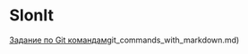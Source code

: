# SlonIt
[Задание по Git командам](https://github.com/VitalRusinov/SlonIt/blob/main/1)git_commands_with_markdown.md)
